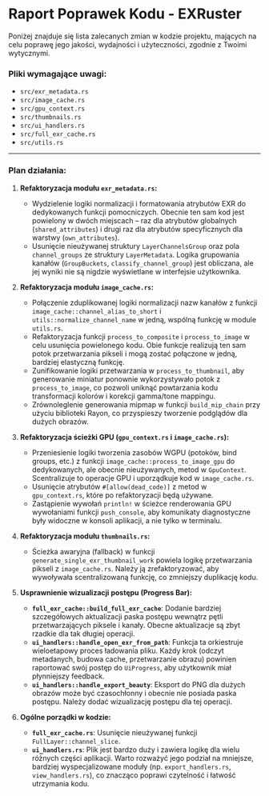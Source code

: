 # Raport Poprawek Kodu - EXRuster

Poniżej znajduje się lista zalecanych zmian w kodzie projektu, mających na celu poprawę jego jakości, wydajności i użyteczności, zgodnie z Twoimi wytycznymi.

### Pliki wymagające uwagi:
- `src/exr_metadata.rs`
- `src/image_cache.rs`
- `src/gpu_context.rs`
- `src/thumbnails.rs`
- `src/ui_handlers.rs`
- `src/full_exr_cache.rs`
- `src/utils.rs`

---

### Plan działania:

1.  **Refaktoryzacja modułu `exr_metadata.rs`:**
    *   Wydzielenie logiki normalizacji i formatowania atrybutów EXR do dedykowanych funkcji pomocniczych. Obecnie ten sam kod jest powielony w dwóch miejscach – raz dla atrybutów globalnych (`shared_attributes`) i drugi raz dla atrybutów specyficznych dla warstwy (`own_attributes`).
    *   Usunięcie nieużywanej struktury `LayerChannelsGroup` oraz pola `channel_groups` ze struktury `LayerMetadata`. Logika grupowania kanałów (`GroupBuckets`, `classify_channel_group`) jest obliczana, ale jej wyniki nie są nigdzie wyświetlane w interfejsie użytkownika.

2.  **Refaktoryzacja modułu `image_cache.rs`:**
    *   Połączenie zduplikowanej logiki normalizacji nazw kanałów z funkcji `image_cache::channel_alias_to_short` i `utils::normalize_channel_name` w jedną, wspólną funkcję w module `utils.rs`.
    *   Refaktoryzacja funkcji `process_to_composite` i `process_to_image` w celu usunięcia powielonego kodu. Obie funkcje realizują ten sam potok przetwarzania pikseli i mogą zostać połączone w jedną, bardziej elastyczną funkcję.
    *   Zunifikowanie logiki przetwarzania w `process_to_thumbnail`, aby generowanie miniatur ponownie wykorzystywało potok z `process_to_image`, co pozwoli uniknąć powtarzania kodu transformacji kolorów i korekcji gamma/tone mappingu.
    *   Zrównoleglenie generowania mipmap w funkcji `build_mip_chain` przy użyciu biblioteki Rayon, co przyspieszy tworzenie podglądów dla dużych obrazów.

3.  **Refaktoryzacja ścieżki GPU (`gpu_context.rs` i `image_cache.rs`):**
    *   Przeniesienie logiki tworzenia zasobów WGPU (potoków, bind groups, etc.) z funkcji `image_cache::process_to_image_gpu` do dedykowanych, ale obecnie nieużywanych, metod w `GpuContext`. Scentralizuje to operacje GPU i uporządkuje kod w `image_cache.rs`.
    *   Usunięcie atrybutów `#[allow(dead_code)]` z metod w `gpu_context.rs`, które po refaktoryzacji będą używane.
    *   Zastąpienie wywołań `println!` w ścieżce renderowania GPU wywołaniami funkcji `push_console`, aby komunikaty diagnostyczne były widoczne w konsoli aplikacji, a nie tylko w terminalu.

4.  **Refaktoryzacja modułu `thumbnails.rs`:**
    *   Ścieżka awaryjna (fallback) w funkcji `generate_single_exr_thumbnail_work` powiela logikę przetwarzania pikseli z `image_cache.rs`. Należy ją zrefaktoryzować, aby wywoływała scentralizowaną funkcję, co zmniejszy duplikację kodu.

5.  **Usprawnienie wizualizacji postępu (Progress Bar):**
    *   **`full_exr_cache::build_full_exr_cache`**: Dodanie bardziej szczegółowych aktualizacji paska postępu wewnątrz pętli przetwarzających piksele i kanały. Obecne aktualizacje są zbyt rzadkie dla tak długiej operacji.
    *   **`ui_handlers::handle_open_exr_from_path`**: Funkcja ta orkiestruje wieloetapowy proces ładowania pliku. Każdy krok (odczyt metadanych, budowa cache, przetwarzanie obrazu) powinien raportować swój postęp do `UiProgress`, aby użytkownik miał płynniejszy feedback.
    *   **`ui_handlers::handle_export_beauty`**: Eksport do PNG dla dużych obrazów może być czasochłonny i obecnie nie posiada paska postępu. Należy dodać wizualizację postępu dla tej operacji.

6.  **Ogólne porządki w kodzie:**
    *   **`full_exr_cache.rs`**: Usunięcie nieużywanej funkcji `FullLayer::channel_slice`.
    *   **`ui_handlers.rs`**: Plik jest bardzo duży i zawiera logikę dla wielu różnych części aplikacji. Warto rozważyć jego podział na mniejsze, bardziej wyspecjalizowane moduły (np. `export_handlers.rs`, `view_handlers.rs`), co znacząco poprawi czytelność i łatwość utrzymania kodu.
